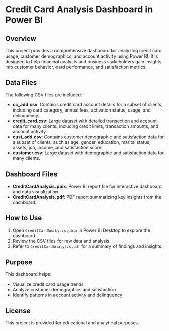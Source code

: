 # Credit Card Analysis Dashboard in Power BI

## Overview
This project provides a comprehensive dashboard for analyzing credit card usage, customer demographics, and account activity using Power BI. It is designed to help financial analysts and business stakeholders gain insights into customer behavior, card performance, and satisfaction metrics.

## Data Files
The following CSV files are included:
- **cc_add.csv**: Contains credit card account details for a subset of clients, including card category, annual fees, activation status, usage, and delinquency.
- **credit_card.csv**: Large dataset with detailed transaction and account data for many clients, including credit limits, transaction amounts, and account activity.
- **cust_add.csv**: Contains customer demographic and satisfaction data for a subset of clients, such as age, gender, education, marital status, assets, job, income, and satisfaction score.
- **customer.csv**: Large dataset with demographic and satisfaction data for many clients.

## Dashboard Files
- **CreditCardAnalysis.pbix**: Power BI report file for interactive dashboard and data visualization.
- **CreditCardAnalysis.pdf**: PDF report summarizing key insights from the dashboard.

## How to Use
1. Open `CreditCardAnalysis.pbix` in Power BI Desktop to explore the dashboard.
2. Review the CSV files for raw data and analysis.
3. Refer to `CreditCardAnalysis.pdf` for a summary of findings and insights.

## Purpose
This dashboard helps:
- Visualize credit card usage trends
- Analyze customer demographics and satisfaction
- Identify patterns in account activity and delinquency

## License
This project is provided for educational and analytical purposes.
